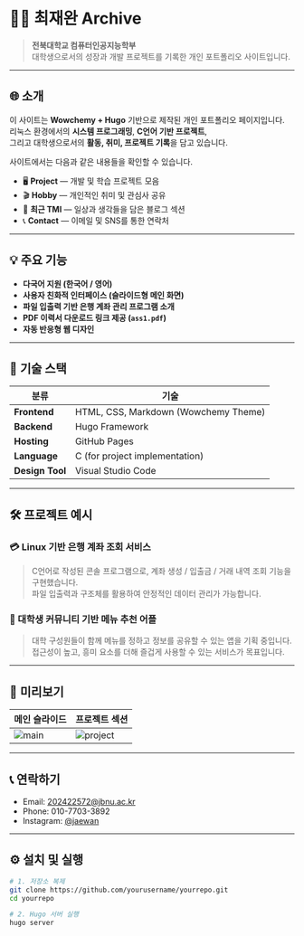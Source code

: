 # 🧑‍💻 최재완 Archive

> **전북대학교 컴퓨터인공지능학부**  
> 대학생으로서의 성장과 개발 프로젝트를 기록한 개인 포트폴리오 사이트입니다.

---

## 🌐 소개

이 사이트는 **Wowchemy + Hugo** 기반으로 제작된 개인 포트폴리오 페이지입니다.  
리눅스 환경에서의 **시스템 프로그래밍**, **C언어 기반 프로젝트**,  
그리고 대학생으로서의 **활동, 취미, 프로젝트 기록**을 담고 있습니다.

사이트에서는 다음과 같은 내용들을 확인할 수 있습니다.

- 🖥️ **Project** — 개발 및 학습 프로젝트 모음  
- 🎬 **Hobby** — 개인적인 취미 및 관심사 공유  
- 📰 **최근 TMI** — 일상과 생각들을 담은 블로그 섹션  
- 📞 **Contact** — 이메일 및 SNS를 통한 연락처  

---

## 💡 주요 기능

- **다국어 지원 (한국어 / 영어)**  
- **사용자 친화적 인터페이스 (슬라이드형 메인 화면)**  
- **파일 입출력 기반 은행 계좌 관리 프로그램 소개**  
- **PDF 이력서 다운로드 링크 제공 (`ass1.pdf`)**  
- **자동 반응형 웹 디자인**

---

## 🧩 기술 스택

| 분류 | 기술 |
|------|------|
| **Frontend** | HTML, CSS, Markdown (Wowchemy Theme) |
| **Backend** | Hugo Framework |
| **Hosting** | GitHub Pages |
| **Language** | C (for project implementation) |
| **Design Tool** | Visual Studio Code |

---

## 🛠️ 프로젝트 예시

### 💳 Linux 기반 은행 계좌 조회 서비스
> C언어로 작성된 콘솔 프로그램으로, 계좌 생성 / 입출금 / 거래 내역 조회 기능을 구현했습니다.  
> 파일 입출력과 구조체를 활용하여 안정적인 데이터 관리가 가능합니다.

### 📱 대학생 커뮤니티 기반 메뉴 추천 어플
> 대학 구성원들이 함께 메뉴를 정하고 정보를 공유할 수 있는 앱을 기획 중입니다.  
> 접근성이 높고, 흥미 요소를 더해 즐겁게 사용할 수 있는 서비스가 목표입니다.

---

## 📸 미리보기

| 메인 슬라이드 | 프로젝트 섹션 |
|----------------|----------------|
| ![main](static/media/coder.jpg) | ![project](static/media/project.jpg) |

---

## 📞 연락하기

- Email: 202422572@jbnu.ac.kr  
- Phone: 010-7703-3892  
- Instagram: [@jaewan](https://instagram.com/)  

---

## ⚙️ 설치 및 실행

```bash
# 1. 저장소 복제
git clone https://github.com/yourusername/yourrepo.git
cd yourrepo

# 2. Hugo 서버 실행
hugo server
